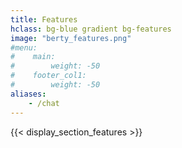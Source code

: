 ```yaml
---
title: Features
hclass: bg-blue gradient bg-features
image: "berty_features.png"
#menu:
#    main:
#        weight: -50
#    footer_col1:
#        weight: -50
aliases:
    - /chat
---
```


{{< display_section_features >}}
